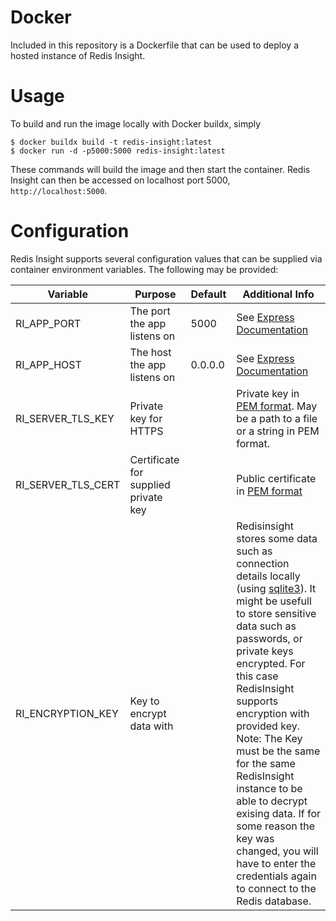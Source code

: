 # Docker

Included in this repository is a Dockerfile that can be used to deploy a hosted instance of Redis Insight.

# Usage

To build and run the image locally with Docker buildx, simply

```
$ docker buildx build -t redis-insight:latest
$ docker run -d -p5000:5000 redis-insight:latest
```

These commands will build the image and then start the container. Redis Insight can then be accessed on localhost port 5000, `http://localhost:5000`.

# Configuration

Redis Insight supports several configuration values that can be supplied via container environment variables. The following may be provided:

| Variable | Purpose | Default | Additional Info                                                                                                                                                                                                                                                                                                                                                                                                                                                                                                |
| ---------|---------|-----------------|----------------------------------------------------------------------------------------------------------------------------------------------------------------------------------------------------------------------------------------------------------------------------------------------------------------------------------------------------------------------------------------------------------------------------------------------------------------------------------------------------------------|
| RI_APP_PORT | The port the app listens on | 5000 | See [Express Documentation](https://expressjs.com/en/api.html#app.listen)                                                                                                                                                                                                                                                                                                                                                                                                                                      |
| RI_APP_HOST | The host the app listens on | 0.0.0.0 | See [Express Documentation](https://expressjs.com/en/api.html#app.listen)                                                                                                                                                                                                                                                                                                                                                                                                                                      |
| RI_SERVER_TLS_KEY | Private key for HTTPS | | Private key in [PEM format](https://www.ssl.com/guide/pem-der-crt-and-cer-x-509-encodings-and-conversions/#ftoc-heading-3). May be a path to a file or a string in PEM format.                                                                                                                                                                                                                                                                                                                                 |
| RI_SERVER_TLS_CERT | Certificate for supplied private key | | Public certificate in [PEM format](https://www.ssl.com/guide/pem-der-crt-and-cer-x-509-encodings-and-conversions/#ftoc-heading-3)                                                                                                                                                                                                                                                                                                                                                                              |
| RI_ENCRYPTION_KEY | Key to encrypt data with | | Redisinsight stores some data such as connection details locally (using [sqlite3](https://github.com/TryGhost/node-sqlite3)). It might be usefull to store sensitive data such as passwords, or private keys encrypted. For this case RedisInsight supports encryption with provided key.<br />Note: The Key must be the same for the same RedisInsight instance to be able to decrypt exising data. If for some reason the key was changed, you will have to enter the credentials again to connect to the Redis database. |
